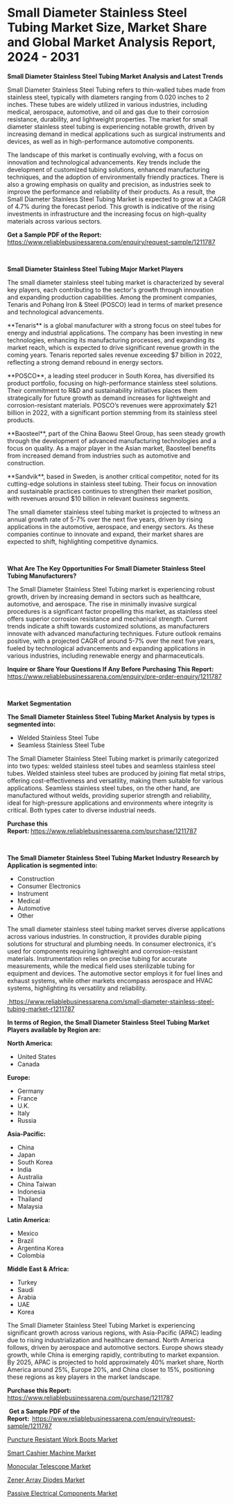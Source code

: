 <p><h1>Small Diameter Stainless Steel Tubing Market Size, Market Share and Global Market Analysis Report, 2024 - 2031</h1></p><p><strong>Small Diameter Stainless Steel Tubing Market Analysis and Latest Trends</strong></p>
<p><p>Small Diameter Stainless Steel Tubing refers to thin-walled tubes made from stainless steel, typically with diameters ranging from 0.020 inches to 2 inches. These tubes are widely utilized in various industries, including medical, aerospace, automotive, and oil and gas due to their corrosion resistance, durability, and lightweight properties. The market for small diameter stainless steel tubing is experiencing notable growth, driven by increasing demand in medical applications such as surgical instruments and devices, as well as in high-performance automotive components.</p><p>The landscape of this market is continually evolving, with a focus on innovation and technological advancements. Key trends include the development of customized tubing solutions, enhanced manufacturing techniques, and the adoption of environmentally friendly practices. There is also a growing emphasis on quality and precision, as industries seek to improve the performance and reliability of their products. As a result, the Small Diameter Stainless Steel Tubing Market is expected to grow at a CAGR of 4.7% during the forecast period. This growth is indicative of the rising investments in infrastructure and the increasing focus on high-quality materials across various sectors.</p></p>
<p><strong>Get a Sample PDF of the Report:&nbsp;</strong> <a href="https://www.reliablebusinessarena.com/enquiry/request-sample/1211787?utm_campaign=1331&utm_medium=2&utm_source=Github&utm_content=ia&utm_term=05102024&utm_id=small-diameter-stainless-steel-tubing">https://www.reliablebusinessarena.com/enquiry/request-sample/1211787</a></p>
<p>&nbsp;</p>
<p><strong>Small Diameter Stainless Steel Tubing Major Market Players</strong></p>
<p><p>The small diameter stainless steel tubing market is characterized by several key players, each contributing to the sector's growth through innovation and expanding production capabilities. Among the prominent companies, Tenaris and Pohang Iron & Steel (POSCO) lead in terms of market presence and technological advancements.</p><p>**Tenaris** is a global manufacturer with a strong focus on steel tubes for energy and industrial applications. The company has been investing in new technologies, enhancing its manufacturing processes, and expanding its market reach, which is expected to drive significant revenue growth in the coming years. Tenaris reported sales revenue exceeding $7 billion in 2022, reflecting a strong demand rebound in energy sectors.</p><p>**POSCO**, a leading steel producer in South Korea, has diversified its product portfolio, focusing on high-performance stainless steel solutions. Their commitment to R&D and sustainability initiatives places them strategically for future growth as demand increases for lightweight and corrosion-resistant materials. POSCO’s revenues were approximately $21 billion in 2022, with a significant portion stemming from its stainless steel products.</p><p>**Baosteel**, part of the China Baowu Steel Group, has seen steady growth through the development of advanced manufacturing technologies and a focus on quality. As a major player in the Asian market, Baosteel benefits from increased demand from industries such as automotive and construction.</p><p>**Sandvik**, based in Sweden, is another critical competitor, noted for its cutting-edge solutions in stainless steel tubing. Their focus on innovation and sustainable practices continues to strengthen their market position, with revenues around $10 billion in relevant business segments.</p><p>The small diameter stainless steel tubing market is projected to witness an annual growth rate of 5-7% over the next five years, driven by rising applications in the automotive, aerospace, and energy sectors. As these companies continue to innovate and expand, their market shares are expected to shift, highlighting competitive dynamics.</p></p>
<p>&nbsp;</p>
<p><strong>What Are The Key Opportunities For Small Diameter Stainless Steel Tubing Manufacturers?</strong></p>
<p><p>The Small Diameter Stainless Steel Tubing market is experiencing robust growth, driven by increasing demand in sectors such as healthcare, automotive, and aerospace. The rise in minimally invasive surgical procedures is a significant factor propelling this market, as stainless steel offers superior corrosion resistance and mechanical strength. Current trends indicate a shift towards customized solutions, as manufacturers innovate with advanced manufacturing techniques. Future outlook remains positive, with a projected CAGR of around 5-7% over the next five years, fueled by technological advancements and expanding applications in various industries, including renewable energy and pharmaceuticals.</p></p>
<p><strong>Inquire or Share Your Questions If Any Before Purchasing This Report:</strong> <a href="https://www.reliablebusinessarena.com/enquiry/pre-order-enquiry/1211787?utm_campaign=1331&utm_medium=2&utm_source=Github&utm_content=ia&utm_term=05102024&utm_id=small-diameter-stainless-steel-tubing">https://www.reliablebusinessarena.com/enquiry/pre-order-enquiry/1211787</a></p>
<p>&nbsp;</p>
<p><strong>Market Segmentation</strong></p>
<p><strong>The Small Diameter Stainless Steel Tubing Market Analysis by types is segmented into:</strong></p>
<p><ul><li>Welded Stainless Steel Tube</li><li>Seamless Stainless Steel Tube</li></ul></p>
<p><p>The Small Diameter Stainless Steel Tubing market is primarily categorized into two types: welded stainless steel tubes and seamless stainless steel tubes. Welded stainless steel tubes are produced by joining flat metal strips, offering cost-effectiveness and versatility, making them suitable for various applications. Seamless stainless steel tubes, on the other hand, are manufactured without welds, providing superior strength and reliability, ideal for high-pressure applications and environments where integrity is critical. Both types cater to diverse industrial needs.</p></p>
<p><strong>Purchase this Report:&nbsp;</strong><a href="https://www.reliablebusinessarena.com/purchase/1211787?utm_campaign=1331&utm_medium=2&utm_source=Github&utm_content=ia&utm_term=05102024&utm_id=small-diameter-stainless-steel-tubing">https://www.reliablebusinessarena.com/purchase/1211787</a></p>
<p>&nbsp;</p>
<p><strong>The Small Diameter Stainless Steel Tubing Market Industry Research by Application is segmented into:</strong></p>
<p><ul><li>Construction</li><li>Consumer Electronics</li><li>Instrument</li><li>Medical</li><li>Automotive</li><li>Other</li></ul></p>
<p><p>The small diameter stainless steel tubing market serves diverse applications across various industries. In construction, it provides durable piping solutions for structural and plumbing needs. In consumer electronics, it's used for components requiring lightweight and corrosion-resistant materials. Instrumentation relies on precise tubing for accurate measurements, while the medical field uses sterilizable tubing for equipment and devices. The automotive sector employs it for fuel lines and exhaust systems, while other markets encompass aerospace and HVAC systems, highlighting its versatility and reliability.</p></p>
<p><a href="https://www.reliablebusinessarena.com/small-diameter-stainless-steel-tubing-market-r1211787?utm_campaign=1331&utm_medium=2&utm_source=Github&utm_content=ia&utm_term=05102024&utm_id=small-diameter-stainless-steel-tubing">&nbsp;https://www.reliablebusinessarena.com/small-diameter-stainless-steel-tubing-market-r1211787</a></p>
<p><strong>In terms of Region, the Small Diameter Stainless Steel Tubing Market Players available by Region are:</strong></p>
<p>
    <p> <strong> North America: </strong>
        <ul>
            <li>United States</li>
            <li>Canada</li>
        </ul>
        </p> 
    <p> <strong> Europe: </strong>
        <ul>
            <li>Germany</li>
            <li>France</li>
            <li>U.K.</li>
            <li>Italy</li>
            <li>Russia</li>
        </ul>
        </p> 
    <p> <strong> Asia-Pacific: </strong>
        <ul>
            <li>China</li>
            <li>Japan</li>
            <li>South Korea</li>
            <li>India</li>
            <li>Australia</li>
            <li>China Taiwan</li>
            <li>Indonesia</li>
            <li>Thailand</li>
            <li>Malaysia</li>
        </ul>
        </p> 
    <p> <strong> Latin America: </strong>
        <ul>
            <li>Mexico</li>
            <li>Brazil</li>
            <li>Argentina Korea</li>
            <li>Colombia</li>
        </ul>
        </p> 
    <p> <strong> Middle East & Africa: </strong>
        <ul>
            <li>Turkey</li>
            <li>Saudi</li>
            <li>Arabia</li>
            <li>UAE</li>
            <li>Korea</li>
        </ul>
    </p>
    </p>
<p><p>The Small Diameter Stainless Steel Tubing Market is experiencing significant growth across various regions, with Asia-Pacific (APAC) leading due to rising industrialization and healthcare demand. North America follows, driven by aerospace and automotive sectors. Europe shows steady growth, while China is emerging rapidly, contributing to market expansion. By 2025, APAC is projected to hold approximately 40% market share, North America around 25%, Europe 20%, and China closer to 15%, positioning these regions as key players in the market landscape.</p></p>
<p><strong>Purchase this Report: </strong><a href="https://www.reliablebusinessarena.com/purchase/1211787?utm_campaign=1331&utm_medium=2&utm_source=Github&utm_content=ia&utm_term=05102024&utm_id=small-diameter-stainless-steel-tubing">https://www.reliablebusinessarena.com/purchase/1211787</a></p>
<p>&nbsp;<strong>Get a Sample PDF of the Report:&nbsp;&nbsp;</strong><a href="https://www.reliablebusinessarena.com/enquiry/request-sample/1211787?utm_campaign=1331&utm_medium=2&utm_source=Github&utm_content=ia&utm_term=05102024&utm_id=small-diameter-stainless-steel-tubing">https://www.reliablebusinessarena.com/enquiry/request-sample/1211787</a></p>
<p><strong></strong></p>
<p><p><a href="https://www.linkedin.com/pulse/global-puncture-resistant-work-boots-market-opportunities-challenges2024-wdxqe?utm_campaign=1331&utm_medium=2&utm_source=Github&utm_content=ia&utm_term=05102024&utm_id=small-diameter-stainless-steel-tubing">Puncture Resistant Work Boots Market</a></p><p><a href="https://www.linkedin.com/pulse/strategic-insights-global-smart-cashier-machine-market-trends-gt3ke?utm_campaign=1331&utm_medium=2&utm_source=Github&utm_content=ia&utm_term=05102024&utm_id=small-diameter-stainless-steel-tubing">Smart Cashier Machine Market</a></p><p><a href="https://www.linkedin.com/pulse/emerging-trends-monocular-telescope-market-detailed-overview-mqrue?utm_campaign=1331&utm_medium=2&utm_source=Github&utm_content=ia&utm_term=05102024&utm_id=small-diameter-stainless-steel-tubing">Monocular Telescope Market</a></p><p><a href="https://issuu.com/reportprime-2/docs/zener-array-diodes-market-size-2030_40ba522d68e2e5?utm_campaign=1331&utm_medium=2&utm_source=Github&utm_content=ia&utm_term=05102024&utm_id=small-diameter-stainless-steel-tubing">Zener Array Diodes Market</a></p><p><a href="https://www.linkedin.com/pulse/global-passive-electrical-components-industry-analysis-report-oqhoc?utm_campaign=1331&utm_medium=2&utm_source=Github&utm_content=ia&utm_term=05102024&utm_id=small-diameter-stainless-steel-tubing">Passive Electrical Components Market</a></p></p>